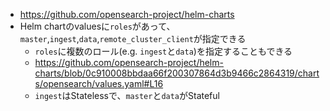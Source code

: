 - https://github.com/opensearch-project/helm-charts
- Helm chartのvaluesに`roles`があって、`master`,`ingest`,`data`,`remote_cluster_client`が指定できる
  - `roles`に複数のロール(e.g. `ingest`と`data`)を指定することもできる
  - https://github.com/opensearch-project/helm-charts/blob/0c910008bbdaa66f200307864d3b9466c2864319/charts/opensearch/values.yaml#L16
  - `ingest`はStatelessで、`master`と`data`がStateful